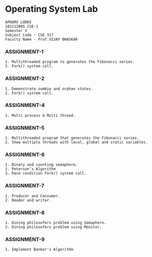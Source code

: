 # Operating System Lab

    APOORV LODHI
    181112005 CSE-1
    Semester V
    Subject Code - CSE 317
    Faculty Name - Prof.VIJAY BHASKAR

### ASSIGNMENT-1

    1. Multithreaded program to generates the Fibonacci series.
    2. Fork() system call.

### ASSIGNMENT-2

    1. Demonstrate zombie and orphan states.
    2. Fork() system call.

### ASSIGNMENT-4

    1. Multi process & Multi thread.

### ASSIGNMENT-5

    1. Multithreaded program that generates the Fibonacci series.
    2. Show multiple threads with local, global and static variables.

### ASSIGNMENT-6

    1. Binary and counting semaphore.
    2. Peterson’s Algorithm
    3. Race condition Fork() system call.

### ASSIGNMENT-7

    1. Producer and Consumer.
    2. Reader and writer.

### ASSIGNMENT-8

    1. Dining philosofers problem using Semaphore.
    2. Dining philosofers problem using Monitor.

### ASSIGNMENT-9

    1. Implement Banker's Algorithm
